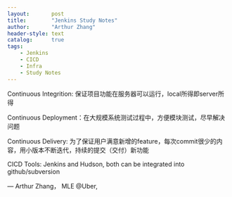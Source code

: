 ```yaml
---
layout:       post
title:        "Jenkins Study Notes"
author:       "Arthur Zhang"
header-style: text
catalog:      true
tags:
    - Jenkins
    - CICD
    - Infra
    - Study Notes
---
```


Continuous Integrition: 保证项目功能在服务器可以运行，local所得即server所得

Continuous Deployment：在大规模系统测试过程中，方便模块测试，尽早解决问题

Continuous Delivery: 为了保证用户满意新增的feature，每次commit很少的内容，用小版本不断迭代，持续的提交（交付）新功能

CICD Tools: Jenkins and Hudson, both can be integrated into github/subversion

— Arthur Zhang， MLE @Uber, 
